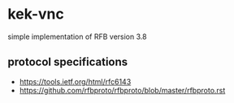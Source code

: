 # kek-vnc
simple implementation of RFB version 3.8
## protocol specifications
- https://tools.ietf.org/html/rfc6143
- https://github.com/rfbproto/rfbproto/blob/master/rfbproto.rst
